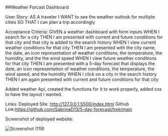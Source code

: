 ##Weather Forcast Dashboard


User Story:
AS A traveler
I WANT to see the weather outlook for multiple cities
SO THAT I can plan a trip accordingly

Acceptance Criteria:
GIVEN a weather dashboard with form inputs
WHEN I search for a city
THEN I am presented with current and future conditions for that city and that city is added to the search history
WHEN I view current weather conditions for that city
THEN I am presented with the city name, the date, an icon representation of weather conditions, the temperature, the humidity, and the the wind speed
WHEN I view future weather conditions for that city
THEN I am presented with a 5-day forecast that displays the date, an icon representation of weather conditions, the temperature, the wind speed, and the humidity
WHEN I click on a city in the search history
THEN I am again presented with current and future conditions for that city

Added weather Api, created the functions for it to work properly, added css to have the layout I wanted. 

Links:
Deployed Site: http://127.0.0.1:5500/index.html
Github Link:https://github.com/SabrinaD13/5-day-forecast/tree/main

Screenshot of deployed website:

![Screenshot (119)](https://user-images.githubusercontent.com/125221411/231524185-66280975-a448-4672-a7f0-69f81a62e178.png)
